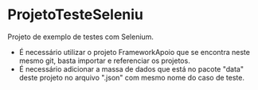 # ProjetoTesteSeleniu

Projeto de exemplo de testes com Selenium.
- É necessário utilizar o projeto FrameworkApoio que se encontra neste mesmo git, basta importar e referenciar os projetos.
- É necessário adicionar a massa de dados que está no pacote "data" deste projeto no arquivo ".json" com mesmo nome do caso de teste.

